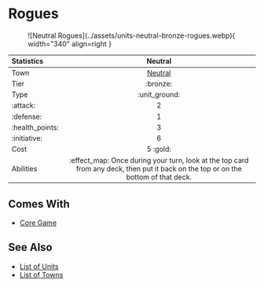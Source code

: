 # Rogues

<figure markdown="span">
    ![Neutral Rogues](../assets/units-neutral-bronze-rogues.webp){ width="340" align=right }
</figure>


| Statistics | Neutral |
| :--- | :---: |
| Town | [Neutral](../towns/neutral.md) |
| Tier | :bronze: |
| Type | :unit_ground: |
| :attack: | 2 |
| :defense: | 1 |
| :health_points: | 3 |
| :initiative: | 6 |
| Cost | 5 :gold: |
| Abilities | :effect_map: Once during your turn, look at the top card from any deck, then put it back on the top or on the bottom of that deck. |


## Comes With

- [Core Game](../content.md)


## See Also

- [List of Units](index.md)
- [List of Towns](../towns/index.md)